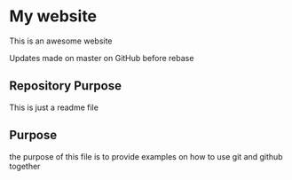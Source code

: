 # My website

This is an awesome website

Updates made on master on GitHub before rebase

## Repository Purpose

This is just a readme file

## Purpose

the purpose of this file is to provide examples on how to use git and github together

